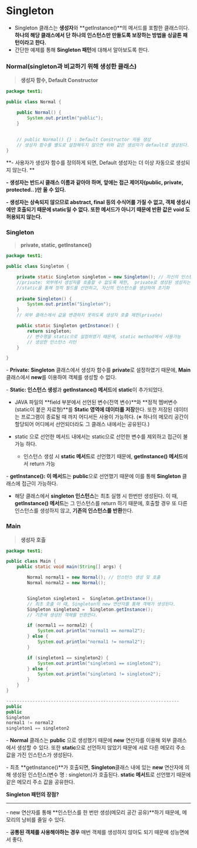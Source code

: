 # Singleton




- Singleton 클래스는 **생성자**와 **getInstance()**의 메서드를 포함한 클래스이다. **하나의 해당 클래스에서 단 하나의 인스턴스만 만들도록 보장하는 방법을 싱글톤 패턴이라고 한다.**
- 간단한 예제를 통해 **Singleton 패턴**에 대해서 알아보도록 한다.



### Normal(singleton과 비교하기 위해 생성한 클래스)

> **생성자 함수, Default Constructor**

```java
package test1;

public class Normal {

    public Normal() {
        System.out.println("public");
    }
    
    
    // public Normal() {} : Default Constructor 자동 생성
    // 생성자 함수를 별도로 설정해두지 않으면 위와 같은 생성자가 default로 생성된다.
}
```



**- 사용자가 생성자 함수를 정의하게 되면, Default 생성자는 더 이상 자동으로 생성되지 않는다.
**

**- 생성자는 반드시 클래스 이름과 같아야 하며, 앞에는 접근 제어자(public, private, protected.. )만 올 수 있다.** 

**- 생성자는 상속되지 않으므로 abstract, final 등의 수식어를 가질 수 없고, 객체 생성시에만 호출되기 때문에 static일 수 없다. 또한 메서드가 아니기 때문에 반환 값은 void 도 허용되지 않는다.**



### Singleton

> **private, static, getInstance()**

```java
package test1;

public class Singleton {

    private static Singleton singleton = new Singleton(); // 자신의 인스턴스 생성
    //private: 외부에서 생성자를 호출할 수 없도록 제한,  private로 생성된 생성자는 스스로 호출 가능
    //static을 통해 정적 필드를 선언하고, 자신의 인스턴스를 생성하여 초기화
    
    private Singleton() {
        System.out.println("Singleton");
    }
    // 외부 클래스에서 값을 변경하지 못하도록 생성자 호출 제한(private)

    public static Singleton getInstance() {
        return singleton;
        // 변수명을 static으로 설정하였기 때문에, static method에서 사용가능
        // 생성한 인스턴스 리턴
    }

}
```



\- **Private:** **Singleton** 클래스에서 생성자 함수를 **private**로 설정하였기 때문에, **Main** 클래스에서 **new**를 이용하여 객체를 생성할 수 없다. 




\- **Static: 인스턴스 생성**과 **getInstance() 메서드**에 **static**이 추가되었다.

- JAVA 파일의 **field 부분에서 선언된 변수(전역 변수)**와 **정적 멤버변수(static이 붙은 자료형)**를 **Static 영역에 데이터를 저장**한다. 또한 저장된 데이터는 프로그램이 종료될 때 까지 어디서든 사용이 가능하다.
  (※ 하나의 메모리 공간이 할당되어 어디에서 선언되더라도 그 클래스 내에서는 공유된다.)

- static 으로 선언한 메서드 내에서는 static으로 선언한 변수를 제외하고 접근이 불가능 하다.

  - 인스턴스 생성 시 **static 메서드**로 선언했기 때문에, **getInstance() 메서드**에서 return 가능
  
  

\- **getInstance(): 이 메서드**는 **public**으로 선언했기 때문에 이를 통해 **Singleton** 클래스에 접근이 가능하다. 

- 해당 클래스에서 **singleton 인스턴스**는 최초 실행 시 한번만 생성된다. 이 때, **getInstance() 메서드**는 그 인스턴스를 return 하기 때문에, 호출할 경우 또 다른 인스턴스를 생성하지 않고, **기존의 인스턴스를 반환**한다. 



### Main

> **생성자 호출**

```java
package test1;

public class Main {
    public static void main(String[] args) {

        Normal normal1 = new Normal(); // 인스턴스 생성 및 호출
        Normal normal2 = new Normal();


        Singleton singleton1 =  Singleton.getInstance();
        // 최초 호출 이 때, Singleton의 new 연산자를 통해 객체가 생성된다.
        Singleton singleton2 =  Singleton.getInstance();
        // 기존에 생성된 객체를 반환한다.

        if (normal1 == normal2) {
            System.out.println("normal1 == normal2");
        } else {
            System.out.println("normal1 != normal2");
        }

        if (singleton1 == singleton2) {
            System.out.println("singleton1 == singleton2");
        } else {
            System.out.println("singleton1 != singleton2");
        }
    }
}

------------------------------------------------------------------
public
public
Singleton
normal1 != normal2
singleton1 == singleton2
```

\- **Normal** 클래스는 **public** 으로 생성했기 때문에 **new** 연산자를 이용해 외부 클래스에서 생성할 수 있다. 또한 **static**으로 선언하지 않았기 때문에 서로 다른 메모리 주소 값을 가진 인스턴스가 생성된다.

\- 최초 **getInstance()**가 호출되면, **Singleton**클래스 내에 있는 **new** 연산자에 의해 생성된 인스턴스(변수 명 : singleton)가 호출된다. **static 메서드**로 선언했기 때문에 같은 메모리 주소 값을 공유한다.





**Singleton 패턴의 장점?**

---

\- new 연산자를 통해 **인스턴스를 한 번만 생성(메모리 공간 공유)**하기 때문에, 메모리의 낭비를 줄일 수 있다.

\- **공통된 객체를 사용해야하는 경우** 매번 객체를 생성하지 않아도 되기 때문에 성능면에서 좋다.




